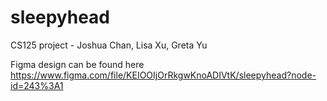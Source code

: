 # sleepyhead

CS125 project - Joshua Chan, Lisa Xu, Greta Yu

Figma design can be found here https://www.figma.com/file/KEIOOIjOrRkgwKnoADIVtK/sleepyhead?node-id=243%3A1 
